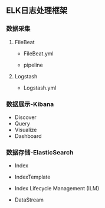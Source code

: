 ## ELK日志处理框架



### 数据采集

1. FileBeat

   - FileBeat.yml

   - pipeline

2. Logstash

   - Logstash.yml



### 数据展示-Kibana

- Discover
- Query
- Visualize
- Dashboard



### 数据存储-ElasticSearch

- Index

- IndexTemplate

- Index Lifecycle Management (ILM)

- DataStream